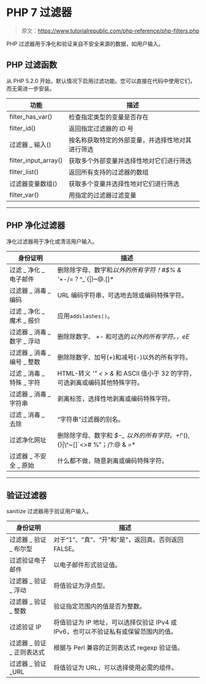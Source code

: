 # PHP 7 过滤器

> 原文：<https://www.tutorialrepublic.com/php-reference/php-filters.php>

PHP 过滤器用于净化和验证来自不安全来源的数据，如用户输入。

## PHP 过滤函数

从 PHP 5.2.0 开始，默认情况下启用过滤功能。您可以直接在代码中使用它们，而无需进一步安装。

| 功能 | 描述 |
| --- | --- |
| filter_has_var() | 检查指定类型的变量是否存在 |
| filter_id() | 返回指定过滤器的 ID 号 |
| 过滤器 _ 输入() | 按名称获取特定的外部变量，并选择性地对其进行筛选 |
| filter_input_array() | 获取多个外部变量并选择性地对它们进行筛选 |
| filter_list() | 返回所有支持的过滤器的数组 |
| 过滤器变量数组() | 获取多个变量并选择性地对它们进行筛选 |
| filter_var() | 用指定的过滤器过滤变量 |

* * *

## PHP 净化过滤器

净化过滤器用于净化或清洁用户输入。

| 身份证明 | 描述 |
| --- | --- |
| 过滤 _ 净化 _ 电子邮件 | 删除除字母、数字和*以外的所有字符！#$% & '*+-/=？^_`{&#124;}~@.[]* |
| 过滤器 _ 消毒 _ 编码 | URL 编码字符串，可选地去除或编码特殊字符。 |
| 过滤 _ 净化 _ 魔术 _ 报价 | 应用`addslashes()`。 |
| 过滤器 _ 消毒 _ 数字 _ 浮动 | 删除除数字、 *+-* 和可选的*以外的所有字符。，eE* |
| 过滤器 _ 消毒 _ 编号 _ 整数 | 删除除数字、加号(+)和减号(-)以外的所有字符。 |
| 过滤 _ 消毒 _ 特殊 _ 字符 | HTML-转义 *'" < > &* 和 ASCII 值小于 32 的字符，可选剥离或编码其他特殊字符。 |
| 过滤器 _ 消毒 _ 字符串 | 剥离标签，选择性地剥离或编码特殊字符。 |
| 过滤 _ 消毒 _ 去除 | “字符串”过滤器的别名。 |
| 过滤净化网址 | 删除除字母、数字和 *$-_ 以外的所有字符。+!*'(),{}&#124;\\^~[]`<># %”；/?:@ & =* |
| 过滤器 _ 不安全 _ 原始 | 什么都不做，随意剥离或编码特殊字符。 |

* * *

## 验证过滤器

sanitize 过滤器用于验证用户输入。

| 身份证明 | 描述 |
| --- | --- |
| 过滤器 _ 验证 _ 布尔型 | 对于“1”、“真”、“开”和“是”，返回真。否则返回 FALSE。 |
| 过滤验证电子邮件 | 以电子邮件形式验证值。 |
| 过滤器 _ 验证 _ 浮动 | 将值验证为浮点型。 |
| 过滤器 _ 验证 _ 整数 | 验证指定范围内的值是否为整数。 |
| 过滤验证 IP | 将值验证为 IP 地址，可以选择仅验证 IPv4 或 IPv6，也可以不验证私有或保留范围内的值。 |
| 过滤器 _ 验证 _ 正则表达式 | 根据与 Perl 兼容的正则表达式 regexp 验证值。 |
| 过滤器 _ 验证 _URL | 将值验证为 URL，可以选择使用必需的组件。 |